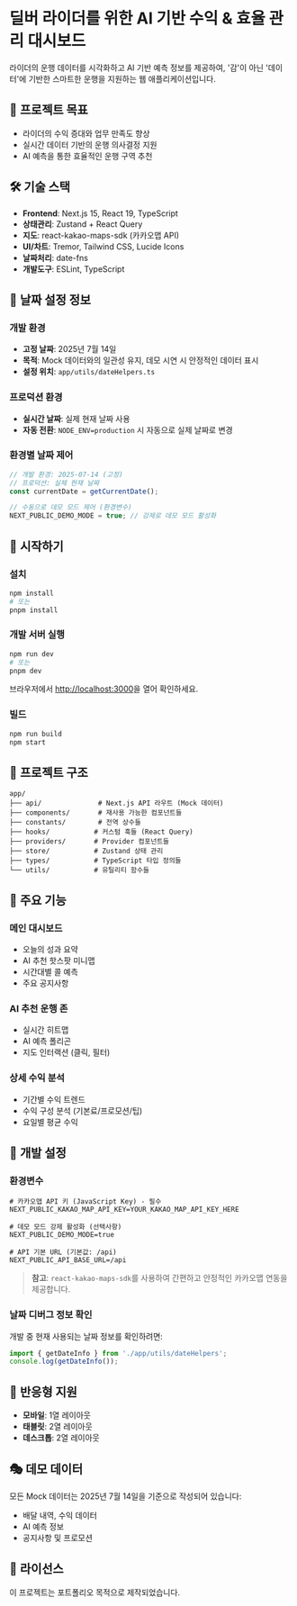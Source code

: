# 딜버 라이더를 위한 AI 기반 수익 & 효율 관리 대시보드

라이더의 운행 데이터를 시각화하고 AI 기반 예측 정보를 제공하여, '감'이 아닌 '데이터'에 기반한 스마트한 운행을 지원하는 웹 애플리케이션입니다.

## 🎯 프로젝트 목표

- 라이더의 수익 증대와 업무 만족도 향상
- 실시간 데이터 기반의 운행 의사결정 지원
- AI 예측을 통한 효율적인 운행 구역 추천

## 🛠 기술 스택

- **Frontend**: Next.js 15, React 19, TypeScript
- **상태관리**: Zustand + React Query
- **지도**: react-kakao-maps-sdk (카카오맵 API)
- **UI/차트**: Tremor, Tailwind CSS, Lucide Icons
- **날짜처리**: date-fns
- **개발도구**: ESLint, TypeScript

## 📅 날짜 설정 정보

### 개발 환경

- **고정 날짜**: 2025년 7월 14일
- **목적**: Mock 데이터와의 일관성 유지, 데모 시연 시 안정적인 데이터 표시
- **설정 위치**: `app/utils/dateHelpers.ts`

### 프로덕션 환경

- **실시간 날짜**: 실제 현재 날짜 사용
- **자동 전환**: `NODE_ENV=production` 시 자동으로 실제 날짜로 변경

### 환경별 날짜 제어

```typescript
// 개발 환경: 2025-07-14 (고정)
// 프로덕션: 실제 현재 날짜
const currentDate = getCurrentDate();

// 수동으로 데모 모드 제어 (환경변수)
NEXT_PUBLIC_DEMO_MODE = true; // 강제로 데모 모드 활성화
```

## 🚀 시작하기

### 설치

```bash
npm install
# 또는
pnpm install
```

### 개발 서버 실행

```bash
npm run dev
# 또는
pnpm dev
```

브라우저에서 [http://localhost:3000](http://localhost:3000)을 열어 확인하세요.

### 빌드

```bash
npm run build
npm start
```

## 📂 프로젝트 구조

```
app/
├── api/              # Next.js API 라우트 (Mock 데이터)
├── components/       # 재사용 가능한 컴포넌트들
├── constants/        # 전역 상수들
├── hooks/           # 커스텀 훅들 (React Query)
├── providers/       # Provider 컴포넌트들
├── store/           # Zustand 상태 관리
├── types/           # TypeScript 타입 정의들
└── utils/           # 유틸리티 함수들
```

## 🎨 주요 기능

### 메인 대시보드

- 오늘의 성과 요약
- AI 추천 핫스팟 미니맵
- 시간대별 콜 예측
- 주요 공지사항

### AI 추천 운행 존

- 실시간 히트맵
- AI 예측 폴리곤
- 지도 인터랙션 (클릭, 필터)

### 상세 수익 분석

- 기간별 수익 트렌드
- 수익 구성 분석 (기본료/프로모션/팁)
- 요일별 평균 수익

## 🔧 개발 설정

### 환경변수

```env
# 카카오맵 API 키 (JavaScript Key) - 필수
NEXT_PUBLIC_KAKAO_MAP_API_KEY=YOUR_KAKAO_MAP_API_KEY_HERE

# 데모 모드 강제 활성화 (선택사항)
NEXT_PUBLIC_DEMO_MODE=true

# API 기본 URL (기본값: /api)
NEXT_PUBLIC_API_BASE_URL=/api
```

> **참고**: `react-kakao-maps-sdk`를 사용하여 간편하고 안정적인 카카오맵 연동을 제공합니다.

### 날짜 디버그 정보 확인

개발 중 현재 사용되는 날짜 정보를 확인하려면:

```typescript
import { getDateInfo } from './app/utils/dateHelpers';
console.log(getDateInfo());
```

## 📱 반응형 지원

- **모바일**: 1열 레이아웃
- **태블릿**: 2열 레이아웃
- **데스크톱**: 2열 레이아웃

## 🎭 데모 데이터

모든 Mock 데이터는 2025년 7월 14일을 기준으로 작성되어 있습니다:

- 배달 내역, 수익 데이터
- AI 예측 정보
- 공지사항 및 프로모션

## 📄 라이선스

이 프로젝트는 포트폴리오 목적으로 제작되었습니다.

